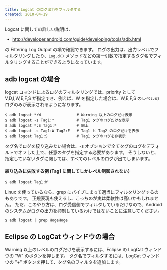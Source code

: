 ```yaml
---
title: Logcat のログ出力をフィルタする
created: 2010-04-19
---
```


Logcat に関しての詳しい説明は、

- http://developer.android.com/guide/developing/tools/adb.html

の Filtering Log Output の項で確認できます。
ログの出力は、出力レベルでフィルタリングしたり、`Log.d()` メソッドなどの第一引数で指定するタグ名でフィルタリングすることができるようになっています。

adb logcat の場合
----

logcat コマンドによるログのフィルタリングでは、priority として V,D,I,W,E,F,S が指定でき、例えば、W を指定した場合は、W,E,F,S のレベルのログのみが表示されるようになります。

```
$ adb logcat *:W                # Warning 以上のログだけ表示
$ adb logcat -s Tag1:*          # Tag1 タグのログだけを表示
$ adb logcat *:S Tag1:*         # 同上
$ adb logcat -s Tag1:W Tag2:E   # Tag1 と Tag2 のログだけを表示
$ adb logcat Tag1:S             # Tag1 タグのログを非表示
```

タグ名でログを絞り込みたい場合は、-s オプションで全てタグのログをデフォルトでオフした上で、任意のタグを指定する必要があります。
そうしないと、指定していないタグに関しては、すべてのレベルのログが出てしまいます。

#### 絞り込みに失敗する例 (Tag1 に関してしかレベル制御されない）

```
$ adb logcat Tag1:W
```

Linux を使っているなら、grep にパイプしまって適当にフィルタリングするのもありです。
正規表現も使えるし、こっちのが実は柔軟性は高いかもしれません。
ただ、このやり方は、ログ受信側でフィルタしているだけなので、Android のシステムがログの出力を抑制しているわけではないことに注意してください。

```
$ adb logcat | grep HogeHoge
```

Eclipse の LogCat ウィンドウの場合
----

Warning 以上のレベルのログだけを表示するには、Eclipse の LogCat ウィンドウの "W" のボタンを押します。
タグ名でフィルタするには、LogCat ウィンドウの "+" ボタンを押して、タグ名のフィルタを追加します。


